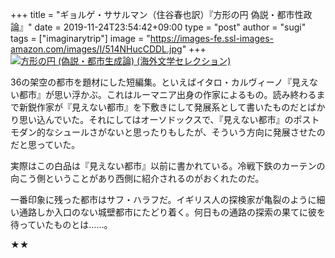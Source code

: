 +++
title = "ギョルゲ・ササルマン（住谷春也訳）『方形の円 偽説・都市性政論』"
date = 2019-11-24T23:54:42+09:00
type = "post"
author = "sugi"
tags = ["imaginarytrip"]
image = "https://images-fe.ssl-images-amazon.com/images/I/514NHucCDDL.jpg"
+++
<a href="http://www.amazon.co.jp/exec/obidos/ASIN/4488016723/chezsugi-22/ref=nosim/" name="amazletlink" target="_blank"><img src="https://images-fe.ssl-images-amazon.com/images/I/514NHucCDDL.jpg" alt="方形の円 (偽説・都市生成論) (海外文学セレクション)" class="alignleft" /></a>

36の架空の都市を題材にした短編集。といえばイタロ・カルヴィーノ『見えない都市』が思い浮かぶ。これはルーマニア出身の作家によるもの。読み終わるまで新鋭作家が『見えない都市』を下敷きにして発展系として書いたものだとばかり思い込んでいた。それにしてはオーソドックスで、『見えない都市』のポストモダン的なシュールさがないと思ったりもしたが、そういう方向に発展させたのだと思っていた。

実際はこの白品は『見えない都市』以前に書かれている。冷戦下鉄のカーテンの向こう側ということがあり西側に紹介されるのがおくれたのだ。

一番印象に残った都市はサフ・ハラフだ。イギリス人の探検家が亀裂のように細い通路しか入口のない城壁都市にたどり着く。何日もの通路の探索の果てに彼を待っていたものとは……。

★★